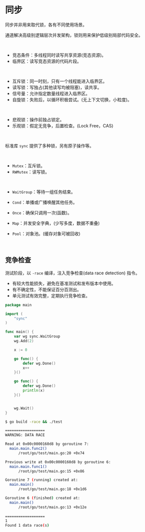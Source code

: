 # 同步

同步并非用来取代锁，各有不同使用场景。</br>

通道解决高级别逻辑层次并发架构，锁则用来保护低级别局部代码安全。 </br>

&nbsp;

* 竞态条件：多线程同时读写共享资源(竞态资源)。
* 临界区：读写竞态资源的代码片段。

&nbsp;

* 互斥锁：同一时刻，只有一个线程能进入临界区。
* 读写锁：写独占(其他读写均被阻塞)，读共享。
* 信号量：允许指定数量线程进入临界区。
* 自旋锁：失败后，以循环积极尝试。(无上下文切换，小粒度)。

&nbsp;

* 悲观锁：操作前独占锁定。
* 乐观锁：假定无竞争，后置检查。(Lock Free，CAS)

&nbsp;

标准库 `sync` 提供了多种锁，另有原子操作等。

&nbsp;

* `Mutex`：互斥锁。
* `RWMutex`：读写锁。

&nbsp;

* `WaitGroup`：等待一组任务结束。
* `Cond`：单播或广播唤醒其他任务。
* `Once`：确保只调用一次(函数)。

* `Map`：并发安全字典，(少写多度，数据不重叠)
* `Pool`：对象池。(缓存对象可被回收)

&nbsp;

## 竞争检查

测试阶段，以 `-race` 编译，注入竞争检查(data race detection) 指令。

* 有较大性能损失，避免在基准测试和发布版本中使用。
* 有不确定性，不能保证百分百测出。
* 单元测试有效完整，定期执行竞争检查。

```go
package main

import (
    "sync"
)

func main() {
    var wg sync.WaitGroup
    wg.Add(2)

    x := 0

    go func() {
        defer wg.Done()
        x++
    }()

    go func() {
        defer wg.Done()
        println(x)
    }()


    wg.Wait()
}
```

```bash
$ go build -race && ./test

==================
WARNING: DATA RACE

Read at 0x00c0000160d8 by goroutine 7:
  main.main.func2()
      /root/go/test/main.go:20 +0x74

Previous write at 0x00c0000160d8 by goroutine 6:
  main.main.func1()
      /root/go/test/main.go:15 +0x86

Goroutine 7 (running) created at:
  main.main()
      /root/go/test/main.go:18 +0x1d6

Goroutine 6 (finished) created at:
  main.main()
      /root/go/test/main.go:13 +0x12e
      
==================
1
Found 1 data race(s)
```
